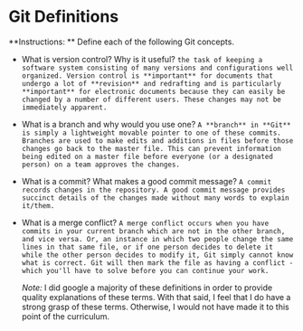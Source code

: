# Git Definitions

**Instructions: ** Define each of the following Git concepts.

* What is version control?  Why is it useful?
  `the task of keeping a software system consisting of many versions and configurations well organized. Version control is **important** for documents that undergo a lot of **revision** and redrafting and is particularly **important** for electronic documents because they can easily be changed by a number of different users. These changes may not be immediately apparent.`

* What is a branch and why would you use one?
  `A **branch** in **Git** is simply a lightweight movable pointer to one of these commits. Branches are used to make edits and additions in files before those changes go back to the master file. This can prevent information being edited on a master file before everyone (or a designated person) on a team approves the changes.`

* What is a commit? What makes a good commit message?
  `A commit records changes in the repository. A good commit message provides succinct details of the changes made without many words to explain it/them.`

* What is a merge conflict?
  `A merge conflict occurs when you have commits in your current branch which are not in the other branch, and vice versa. Or, an instance in which two people change the same lines in that same file, or if one person decides to delete it while the other person decides to modify it, Git simply cannot know what is correct. Git will then mark the file as having a conflict - which you'll have to solve before you can continue your work.`

  *Note:* I did google a majority of these definitions in order to provide quality explanations of these terms.  With that said, I feel that I do have a strong grasp of these terms.  Otherwise, I would not have made it to this point of the curriculum.